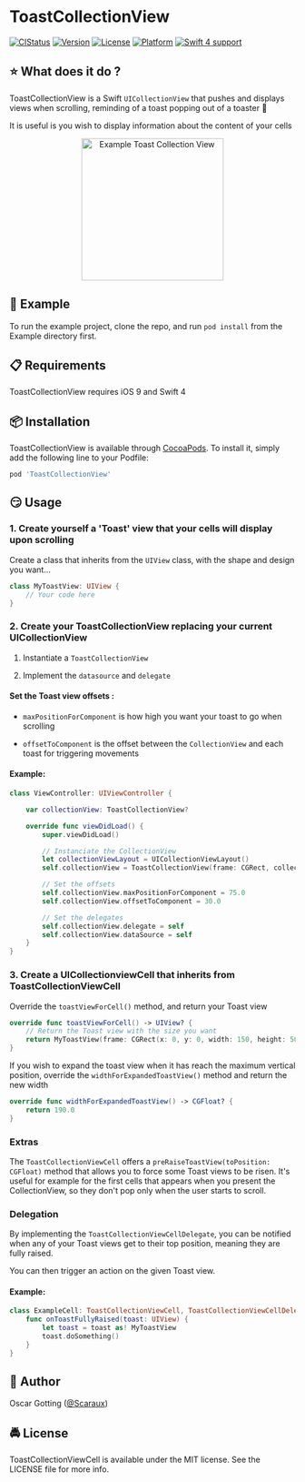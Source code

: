 # ToastCollectionView

[![CIStatus](https://img.shields.io/travis/scaraux/ToastCollectionViewCell.svg?style=flat)](https://travis-ci.org/scaraux/ToastCollectionViewCell)
[![Version](https://img.shields.io/cocoapods/v/ToastCollectionView.svg?style=flat)](https://cocoapods.org/pods/ToastCollectionView)
[![License](https://img.shields.io/cocoapods/l/ToastCollectionView.svg?style=flat)](https://cocoapods.org/pods/ToastCollectionView)
[![Platform](https://img.shields.io/cocoapods/p/ToastCollectionView.svg?style=flat)](https://cocoapods.org/pods/ToastCollectionView)
[![Swift 4          support](https://img.shields.io/badge/Swift-4-orange.svg?style=flat)](https://cocoapods.org/pods/ToastCollectionView)

## :star: What does it do ?

ToastCollectionView is a Swift `UICollectionView` that pushes and displays views when scrolling, reminding of a toast popping out of a toaster 🍞

It is useful is you wish to display information about the content of your cells

<p align="center">
    <img src="Artwork/example.gif" width="250" alt="Example Toast Collection View"/>
</p>

##  📲 Example

To run the example project, clone the repo, and run `pod install` from the Example directory first.

## 📋 Requirements

ToastCollectionView requires iOS 9 and Swift 4

##  📦 Installation

ToastCollectionView is available through [CocoaPods](https://cocoapods.org). To install
it, simply add the following line to your Podfile:

```ruby
pod 'ToastCollectionView'
```

## 😏 Usage

### 1. Create yourself a 'Toast' view that your cells will display upon scrolling

Create a class that inherits from the `UIView` class, with the shape and design you want...

```swift
class MyToastView: UIView {
    // Your code here
}
```

### 2. Create your ToastCollectionView replacing your current UICollectionView

1. Instantiate a `ToastCollectionView`

2. Implement the `datasource` and `delegate`

#### Set the Toast view offsets :

- `maxPositionForComponent` is how high you want your toast to go when scrolling

- `offsetToComponent` is the offset between the `CollectionView` and each toast for triggering movements

#### Example:

```swift
class ViewController: UIViewController {

	var collectionView: ToastCollectionView?

	override func viewDidLoad() {
		super.viewDidLoad()

		// Instanciate the CollectionView
		let collectionViewLayout = UICollectionViewLayout()
		self.collectionView = ToastCollectionView(frame: CGRect, collectionViewLayout: collectionViewLayout)

		// Set the offsets
		self.collectionView.maxPositionForComponent = 75.0
		self.collectionView.offsetToComponent = 30.0

		// Set the delegates
		self.collectionView.delegate = self
		self.collectionView.dataSource = self
	}
}
```

### 3. Create a UICollectionviewCell that inherits from ToastCollectionViewCell

Override the `toastViewForCell()` method, and return your Toast view

```swift
override func toastViewForCell() -> UIView? {
    // Return the Toast view with the size you want
    return MyToastView(frame: CGRect(x: 0, y: 0, width: 150, height: 50))
}
```

If you wish to expand the toast view when it has reach the maximum vertical position, override the `widthForExpandedToastView()` method and return the new width

```swift
override func widthForExpandedToastView() -> CGFloat? {
    return 190.0
}
```

### Extras

The `ToastCollectionViewCell` offers a `preRaiseToastView(toPosition: CGFloat)` method that allows you to force some Toast views to be risen. It's useful for example for the first cells that appears when you present the CollectionView, so they don't pop only when the user starts to scroll.


### Delegation

By implementing the `ToastCollectionViewCellDelegate`, you can be notified when any of your Toast views get to
their top position, meaning they are fully raised.

You can then trigger an action on the given Toast view.

#### Example:

```Swift
class ExampleCell: ToastCollectionViewCell, ToastCollectionViewCellDelegate {
	func onToastFullyRaised(toast: UIView) {
		let toast = toast as! MyToastView
		toast.doSomething()
	}
}
```

## 👱 Author

Oscar Gotting ([@Scaraux](https://twitter.com/scaraux))

## 🚔 License

ToastCollectionViewCell is available under the MIT license. See the LICENSE file for more info.
